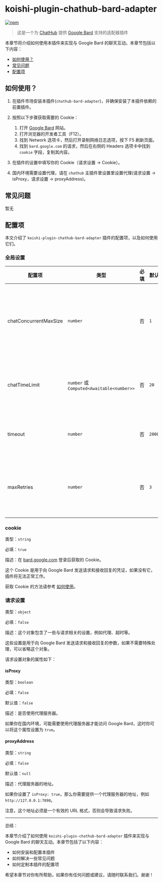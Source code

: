 # koishi-plugin-chathub-bard-adapter

[![npm](https://img.shields.io/npm/v/@dingyi222666/koishi-plugin-chathub-bard-adapter)](https://www.npmjs.com/package/@dingyi222666/koishi-plugin-chathub-bard-adapter)

> 这是一个为 [ChatHub](https://github.com/ChatHubLab/chathub) 提供 [Google Bard](https://bard.google.com/) 支持的适配器插件

本章节将介绍如何使用本插件来实现与 Google Bard 的聊天互动。本章节包括以下内容：

- [如何使用？](#如何使用)
- [常见问题](#常见问题)
- [配置项](#配置项)

## 如何使用？

1. 在插件市场安装本插件(`chathub-bard-adapter`)，并确保安装了本插件依赖的前置插件。
2. 按照以下步骤获取需要的 Cookie：

    1. 打开 [Google Bard](https://bard.google.com/) 网站。
    2. 打开浏览器的开发者工具（F12）。
    3. 找到 Network 选项卡，然后打开录制网络日志选项，按下 F5 刷新页面。
    4. 找到 `bard.google.com` 的请求，然后在右侧的 Headers 选项卡中找到 `cookie` 字段，复制其内容。

3. 在插件的设置中填写你的 Cookie（请求设置 -> Cookie）。
4. 国内环境需要设置代理，请在 `chathub` 主插件里设置里设置代理(请求设置 -> isProxy，请求设置 -> proxyAddress)。

## 常见问题

暂无

## 配置项

本文介绍了 `koishi-plugin-chathub-bard-adapter` 插件的配置项，以及如何使用它们。

### 全局设置

| 配置项 | 类型 | 必填 | 默认值 | 作用 |
| --- | --- | --- | --- | --- |
| chatConcurrentMaxSize | `number` | 否 | `1` | 设置当前适配器适配的模型的最大并发聊天数 |
| chatTimeLimit | `number` 或 `Computed<Awaitable<number>>` | 否 | `20` | 设置每小时的调用限额（次数） |
| timeout | `number` | 否 | `200000` | 设置请求超时时间（毫秒） |
| maxRetries | `number` | 否 | `3` | 设置模型请求失败后的最大重试次数 |

### cookie

类型：`string`

必填：`true`

描述：在 [bard.google.com](https://bard.google.com/) 登录后获取的 Cookie。

这个 Cookie 是用于向 Google Bard 发送请求和接收回复的凭证，如果没有它，插件将无法正常工作。

获取 Cookie 的方法请参考 [如何使用](#如何使用)。

### 请求设置

类型：`object`

必填：`false`

描述：这个对象包含了一些与请求相关的设置，例如代理、超时等。

这些设置是用于向 Google Bard 发送请求和接收回复的参数，如果不需要特殊处理，可以省略这个对象。

请求设置对象的属性如下：

#### isProxy

类型：`boolean`

必填：`false`

默认值：`false`

描述：是否使用代理服务器。

如果你在国内环境，可能需要使用代理服务器才能访问 Google Bard，这时你可以将这个属性设置为 `true`。

#### proxyAddress

类型：`string`

必填：`false`

默认值：`null`

描述：代理服务器的地址。

如果你设置了 `isProxy: true`，那么你需要提供一个代理服务器的地址，例如 `http://127.0.0.1:7890`。

注意，这个地址必须是一个有效的 URL 格式，否则会导致请求失败。

---

总结：

本章节介绍了如何使用 `koishi-plugin-chathub-bard-adapter` 插件来实现与 Google Bard 的聊天互动。本章节包括了以下内容：

- 如何安装和配置本插件
- 如何解决一些常见问题
- 如何定制本插件的配置项

希望本章节对你有所帮助，如果你有任何问题或建议，请随时联系我们。谢谢！

